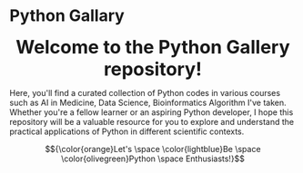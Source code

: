 # Python Gallary

<p align="center">
  <font size="+3"><strong>Welcome to the Python Gallery repository!</strong></font>
</p>

Here, you'll find a curated collection of Python codes in various courses such as AI in Medicine, Data Science, Bioinformatics Algorithm I've taken. Whether you're a fellow learner or an aspiring Python developer, I hope this repository will be a valuable resource for you to explore and understand the practical applications of Python in different scientific contexts.

$${\color{orange}Let's \space \color{lightblue}Be \space \color{olivegreen}Python \space Enthusiasts!}$$
